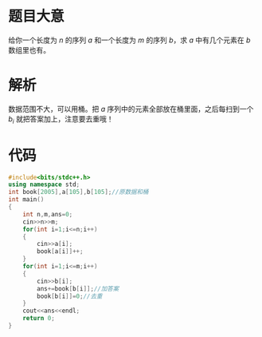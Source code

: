 # 题目大意
给你一个长度为 $n$ 的序列 $a$ 和一个长度为 $m$ 的序列 $b$，求 $a$ 中有几个元素在 $b$ 数组里也有。
# 解析
数据范围不大，可以用桶。把 $a$ 序列中的元素全部放在桶里面，之后每扫到一个 $b_i$ 就把答案加上，注意要去重哦！
# 代码
~~~cpp
#include<bits/stdc++.h>
using namespace std;
int book[2005],a[105],b[105];//原数据和桶
int main()
{
	int n,m,ans=0;
	cin>>n>>m;
	for(int i=1;i<=n;i++)
	{
		cin>>a[i];
		book[a[i]]++;
	}
	for(int i=1;i<=m;i++)
	{
		cin>>b[i];
		ans+=book[b[i]];//加答案
		book[b[i]]=0;//去重
	}
	cout<<ans<<endl;
	return 0;
}
~~~